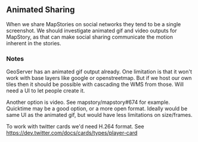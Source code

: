 ## Animated Sharing 

When we share MapStories on social networks they tend to be a single screenshot. We should investigate 
animated gif and video outputs for MapStory, as that can make social sharing communicate the motion 
inherent in the stories.

### Notes

GeoServer has an animated gif output already. One limitation is that it won't work with base layers like
google or openstreetmap. But if we host our own tiles then it should be possible with cascading the WMS
from those. Will need a UI to let people create it.

Another option is video. See mapstory/mapstory#674 for example. Quicktime may
be a good option, or a more open format. Ideally would be same UI as the animated gif, but would have
less limitations on size/frames. 

To work with twitter cards we'd need H.264 format. See https://dev.twitter.com/docs/cards/types/player-card

